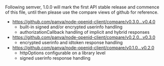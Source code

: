 Following semver, 1.0.0 will mark the first API stable release and commence of this file,
until then please use the compare views of github for reference.

- https://github.com/panva/node-openid-client/compare/v0.3.0...v0.4.0
  - built-in signed and/or encrypted userinfo handling
  - authorizationCallback handling of implicit and hybrid responses
- https://github.com/panva/node-openid-client/compare/v0.2.0...v0.3.0
  - encrypted userinfo and idtoken response handling
- https://github.com/panva/node-openid-client/compare/v0.1.0...v0.2.0
  - httpOptions configurable on a library level
  - signed userinfo response handling
